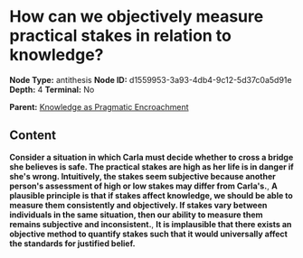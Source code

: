 # How can we objectively measure practical stakes in relation to knowledge?

**Node Type:** antithesis
**Node ID:** d1559953-3a93-4db4-9c12-5d37c0a5d91e
**Depth:** 4
**Terminal:** No

**Parent:** [Knowledge as Pragmatic Encroachment](knowledge-as-pragmatic-encroachment-synthesis-d1878cb5-7cd5-4f4d-a216-d958567c8fef.md)

## Content

**Consider a situation in which Carla must decide whether to cross a bridge she believes is safe. The practical stakes are high as her life is in danger if she's wrong. Intuitively, the stakes seem subjective because another person's assessment of high or low stakes may differ from Carla's.**, **A plausible principle is that if stakes affect knowledge, we should be able to measure them consistently and objectively. If stakes vary between individuals in the same situation, then our ability to measure them remains subjective and inconsistent.**, **It is implausible that there exists an objective method to quantify stakes such that it would universally affect the standards for justified belief.**
